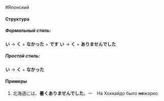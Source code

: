 #Японский 
#### Структура
##### Формальный стиль:
**い** -> **く** + **なかった** + **です**
**い** -> **く** + **ありませんでした**
##### Простой стиль:
**い** -> **く** + **なかった**
#### Примеры
1. 北海道には、**暑くありませんでした**。ー　На Хоккайдо было **не**жарко.